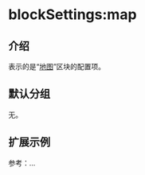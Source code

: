 # blockSettings:map

## 介绍

表示的是“[地图](https://docs-cn.nocobase.com/handbook/block-map)”区块的配置项。

## 默认分组

无。

## 扩展示例

参考：...
